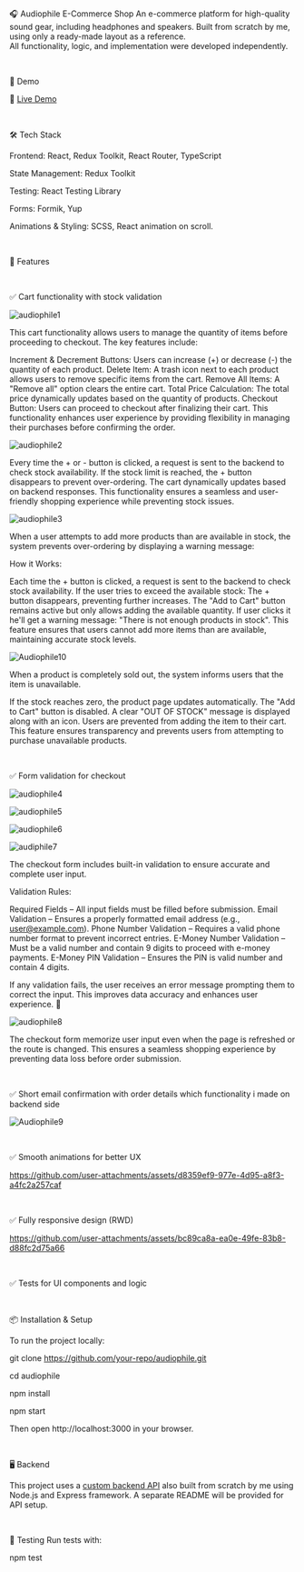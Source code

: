 🎧 Audiophile E-Commerce Shop
An e-commerce platform for high-quality sound gear, including headphones and speakers.
Built from scratch by me, using only a ready-made layout as a reference.  
All functionality, logic, and implementation were developed independently.  
<p>&nbsp;</p>
🚀 Demo

🔗 [Live Demo](https://audiophile-frontend-nu.vercel.app/)  
<p>&nbsp;</p>
🛠 Tech Stack

Frontend: React, Redux Toolkit, React Router, TypeScript

State Management: Redux Toolkit

Testing: React Testing Library

Forms: Formik, Yup

Animations & Styling: SCSS, React animation on scroll.
<p>&nbsp;</p>
📌 Features
<p>&nbsp;</p>
✅ Cart functionality with stock validation

![audiophile1](https://github.com/user-attachments/assets/fd631eaf-d4ea-4fa0-9d0e-88611772b605)

This cart functionality allows users to manage the quantity of items before proceeding to checkout. The key features include:

Increment & Decrement Buttons: Users can increase (+) or decrease (-) the quantity of each product.
Delete Item: A trash icon next to each product allows users to remove specific items from the cart.
Remove All Items: A "Remove all" option clears the entire cart.
Total Price Calculation: The total price dynamically updates based on the quantity of products.
Checkout Button: Users can proceed to checkout after finalizing their cart.
This functionality enhances user experience by providing flexibility in managing their purchases before confirming the order. 

![audiophile2](https://github.com/user-attachments/assets/8b56770e-f633-4061-895f-f86047702f48)

Every time the + or - button is clicked, a request is sent to the backend to check stock availability.
If the stock limit is reached, the + button disappears to prevent over-ordering.
The cart dynamically updates based on backend responses.
This functionality ensures a seamless and user-friendly shopping experience while preventing stock issues.

![audiophile3](https://github.com/user-attachments/assets/b2536988-6b2b-4ea4-960b-19c3efe7ae62)

When a user attempts to add more products than are available in stock, the system prevents over-ordering by displaying a warning message:

How it Works:

Each time the + button is clicked, a request is sent to the backend to check stock availability.
If the user tries to exceed the available stock:
The + button disappears, preventing further increases.
The "Add to Cart" button remains active but only allows adding the available quantity.
If user clicks it he'll get a warning message: "There is not enough products in stock".
This feature ensures that users cannot add more items than are available, maintaining accurate stock levels. 

![Audiophile10](https://github.com/user-attachments/assets/df2e063e-80b6-4659-ba68-19a0d00cfce2)

When a product is completely sold out, the system informs users that the item is unavailable.

If the stock reaches zero, the product page updates automatically.
The "Add to Cart" button is disabled.
A clear "OUT OF STOCK" message is displayed along with an icon.
Users are prevented from adding the item to their cart.
This feature ensures transparency and prevents users from attempting to purchase unavailable products.
<p>&nbsp;</p>
✅ Form validation for checkout

![audiophile4](https://github.com/user-attachments/assets/04f4c7a9-14b6-4280-bc35-6856ef3bb10a)

![audiophile5](https://github.com/user-attachments/assets/924d1793-842f-4cd7-b102-e752a91e0f30)

![audiophile6](https://github.com/user-attachments/assets/5b9373ad-8eb6-4815-9fd7-8331ad573e77)

![audiphile7](https://github.com/user-attachments/assets/6a90176e-f5a2-4336-bf09-c054838cccdd)

The checkout form includes built-in validation to ensure accurate and complete user input.

Validation Rules:

Required Fields – All input fields must be filled before submission.
Email Validation – Ensures a properly formatted email address (e.g., user@example.com).
Phone Number Validation – Requires a valid phone number format to prevent incorrect entries.
E-Money Number Validation – Must be a valid number and contain 9 digits to proceed with e-money payments.
E-Money PIN Validation – Ensures the PIN is valid number and contain 4 digits.

If any validation fails, the user receives an error message prompting them to correct the input. This improves data accuracy and enhances user experience. 🚀

![audiophile8](https://github.com/user-attachments/assets/ab51aee2-890a-4396-923d-4821da75ca0c)

The checkout form memorize user input even when the page is refreshed or the route is changed. This ensures a seamless shopping experience by preventing data loss before order submission.

<p>&nbsp;</p>
✅ Short email confirmation with order details which functionality i made on backend side

![Audiophile9](https://github.com/user-attachments/assets/3ca2c650-94dc-4190-bba5-ca28cfb5a136)
<p>&nbsp;</p>
✅ Smooth animations for better UX

https://github.com/user-attachments/assets/d8359ef9-977e-4d95-a8f3-a4fc2a257caf
<p>&nbsp;</p>
✅ Fully responsive design (RWD)

https://github.com/user-attachments/assets/bc89ca8a-ea0e-49fe-83b8-d88fc2d75a66
<p>&nbsp;</p>
✅ Tests for UI components and logic
<p>&nbsp;</p>
📦 Installation & Setup

To run the project locally:

git clone https://github.com/your-repo/audiophile.git  

cd audiophile  

npm install  

npm start  

Then open http://localhost:3000 in your browser.
<p>&nbsp;</p>
🖥 Backend

This project uses a [custom backend API](https://github.com/Urichcool/Audiophile-backend) also built from scratch by me using Node.js and Express framework. A separate README will be provided for API setup.
<p>&nbsp;</p>
🧪 Testing
Run tests with:

npm test  
